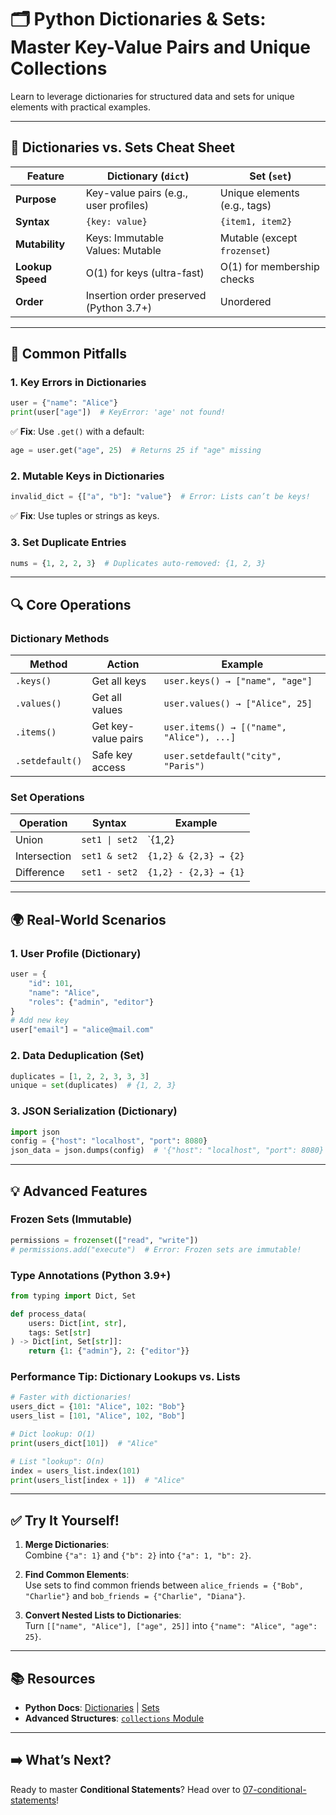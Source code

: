 # 🗂️ Python Dictionaries & Sets: Master Key-Value Pairs and Unique Collections

Learn to leverage dictionaries for structured data and sets for unique elements with practical examples.  

---

## 🧩 Dictionaries vs. Sets Cheat Sheet  
| Feature | Dictionary (`dict`) | Set (`set`) |  
|---------|----------------------|-------------|  
| **Purpose** | Key-value pairs (e.g., user profiles) | Unique elements (e.g., tags) |  
| **Syntax** | `{key: value}` | `{item1, item2}` |  
| **Mutability** | Keys: Immutable<br>Values: Mutable | Mutable (except `frozenset`) |  
| **Lookup Speed** | O(1) for keys (ultra-fast) | O(1) for membership checks |  
| **Order** | Insertion order preserved (Python 3.7+) | Unordered |  

---

## 🚨 Common Pitfalls  
### 1. **Key Errors in Dictionaries**  
```python  
user = {"name": "Alice"}  
print(user["age"])  # KeyError: 'age' not found!  
```  
✅ **Fix**: Use `.get()` with a default:  
```python  
age = user.get("age", 25)  # Returns 25 if "age" missing  
```  

### 2. **Mutable Keys in Dictionaries**  
```python  
invalid_dict = {["a", "b"]: "value"}  # Error: Lists can’t be keys!  
```  
✅ **Fix**: Use tuples or strings as keys.  

### 3. **Set Duplicate Entries**  
```python  
nums = {1, 2, 2, 3}  # Duplicates auto-removed: {1, 2, 3}  
```  

---

## 🔍 Core Operations  
### **Dictionary Methods**  
| Method | Action | Example |  
|--------|--------|---------|  
| `.keys()` | Get all keys | `user.keys() → ["name", "age"]` |  
| `.values()` | Get all values | `user.values() → ["Alice", 25]` |  
| `.items()` | Get key-value pairs | `user.items() → [("name", "Alice"), ...]` |  
| `.setdefault()` | Safe key access | `user.setdefault("city", "Paris")` |  

### **Set Operations**  
| Operation | Syntax | Example |  
|-----------|--------|---------|  
| Union | `set1 \| set2` | `{1,2} | {2,3} → {1,2,3}` |  
| Intersection | `set1 & set2` | `{1,2} & {2,3} → {2}` |  
| Difference | `set1 - set2` | `{1,2} - {2,3} → {1}` |  

---

## 🌍 Real-World Scenarios  
### 1. **User Profile (Dictionary)**  
```python  
user = {  
    "id": 101,  
    "name": "Alice",  
    "roles": {"admin", "editor"}  
}  
# Add new key  
user["email"] = "alice@mail.com"  
```  

### 2. **Data Deduplication (Set)**  
```python  
duplicates = [1, 2, 2, 3, 3, 3]  
unique = set(duplicates)  # {1, 2, 3}  
```  

### 3. **JSON Serialization (Dictionary)**  
```python  
import json  
config = {"host": "localhost", "port": 8080}  
json_data = json.dumps(config)  # '{"host": "localhost", "port": 8080}'  
```  

---

## 💡 Advanced Features  
### **Frozen Sets (Immutable)**  
```python  
permissions = frozenset(["read", "write"])  
# permissions.add("execute")  # Error: Frozen sets are immutable!  
```  

### **Type Annotations (Python 3.9+)**  
```python  
from typing import Dict, Set  

def process_data(  
    users: Dict[int, str],  
    tags: Set[str]  
) -> Dict[int, Set[str]]:  
    return {1: {"admin"}, 2: {"editor"}}  
```  

### **Performance Tip: Dictionary Lookups vs. Lists**  
```python  
# Faster with dictionaries!  
users_dict = {101: "Alice", 102: "Bob"}  
users_list = [101, "Alice", 102, "Bob"]  

# Dict lookup: O(1)  
print(users_dict[101])  # "Alice"  

# List "lookup": O(n)  
index = users_list.index(101)  
print(users_list[index + 1])  # "Alice"  
```  

---

## ✅ Try It Yourself!  
1. **Merge Dictionaries**:  
   Combine `{"a": 1}` and `{"b": 2}` into `{"a": 1, "b": 2}`.  

2. **Find Common Elements**:  
   Use sets to find common friends between `alice_friends = {"Bob", "Charlie"}` and `bob_friends = {"Charlie", "Diana"}`.  

3. **Convert Nested Lists to Dictionaries**:  
   Turn `[["name", "Alice"], ["age", 25]]` into `{"name": "Alice", "age": 25}`.  

---

## 📚 Resources  
- **Python Docs**: [Dictionaries](https://docs.python.org/3/tutorial/datastructures.html#dictionaries) | [Sets](https://docs.python.org/3/tutorial/datastructures.html#sets)  
- **Advanced Structures**: [`collections` Module](https://docs.python.org/3/library/collections.html)  

---

## ➡️ What’s Next?  
Ready to master **Conditional Statements**? Head over to [07-conditional-statements](/07-conditional-statements)!  
